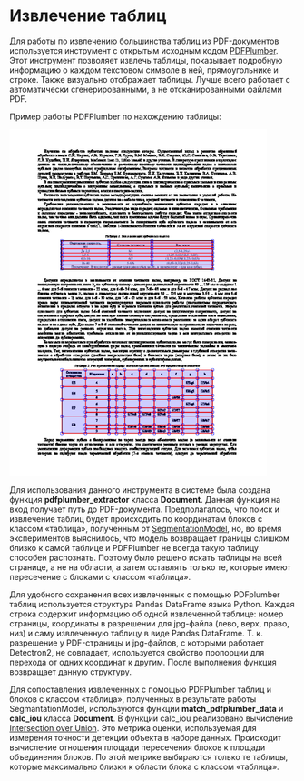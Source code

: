 Извлечение таблиц
=====================

Для работы по извлечению большинства таблиц из PDF-документов используется инструмент с открытым исходным кодом [PDFPlumber](https://github.com/jsvine/pdfplumber). Этот инструмент позволяет извлечь таблицы, показывает подробную информацию о каждом текстовом символе в ней, прямоугольнике и строке. Также визуально отображает таблицы. Лучше всего работает с автоматически сгенерированными, а не отсканированными файлами PDF. 

Пример работы PDFPlumber по нахождению таблицы:

![PDFPlumber example](https://github.com/owls-nlp/pdf_tools_bot_ICQ/blob/master/info/images/tables_extraction_example.jpg)

Для использования данного инструмента в системе была создана функция **pdfplumber_extractor** класса **Document**. Данная функция на вход получает путь до PDF-документа. Предполагалось, что поиск и извлечение таблиц будет происходить по координатам блоков с классом «таблица», полученным от [SegmentationModel](Blocks_detection.md), но, во время экспериментов выяснилось, что модель возвращает границы слишком близко к самой таблице и PDFPlumber не всегда такую таблицу способен распознать. Поэтому было решено искать таблицы на всей странице, а не на области, а затем оставлять только те, которые имеют пересечение с блоками с классом «таблица». 

Для удобного сохранения всех извлеченных с помощью PDFplumber таблиц используется структура Pandas DataFrame языка Python. Каждая строка содержит информацию об одной извлеченной таблице: номер страницы, координаты в разрешении для jpg-файла (лево, верх, право, низ) и саму извлеченную таблицу в виде Pandas DataFrame. Т. к. разрешение у PDF-страницы и jpg-файлов, с которыми работает Detectron2, не совпадает, используется свойство пропорции для перехода от одних координат к другим. После выполнения функция возвращает данную структуру.

Для сопоставления извлеченных с помощью PDFPlumber таблиц и блоков с классом «таблица», полученных в результате работы SegmantationModel, используются функции **match_pdfplumber_data** и **calc_iou** класса **Document**. В функции calc_iou реализовано вычисление [Intersection over Union](https://www.pyimagesearch.com/2016/11/07/intersection-over-union-iou-for-object-detection/). Это метрика оценки, используемая для измерения точности детекции объекта в наборе данных. Происходит вычисление отношения площади пересечения блоков к площади объединения блоков. По этой метрике выбираются только те таблицы, которые максимально близки к области блока с классом «таблица». 